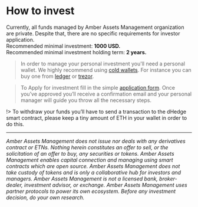 # How to invest

Currently, all funds managed by Amber Assets Management organization are private. Despite that, there are no specific requirements for investor application.  
Recommended minimal investment: **1000 USD.**  
Recommended minimal investment holding term: **2 years.**  

> In order to manage your personal investment you'll need a personal wallet. We highly recommend using [cold wallets](https://en.bitcoin.it/wiki/Hardware_wallet). For instance you can buy one from [ledger](https://www.ledger.com/) or [trezor](https://trezor.io/).

> To Apply for investment fill in the simple [application form](https://forms.gle/cXsz3or9TMEFesM79). Once you’ve approved you’ll receive a confirmation email and your personal manager will guide you throw all the necessary steps.

!> To withdraw your funds you’ll have to send a transaction to the dHedge smart contract, please keep a tiny amount of ETH in your wallet in order to do this.

---

*Amber Assets Management does not issue nor deals with any derivatives contract or ETNs. Nothing herein constitutes an offer to sell, or the solicitation of an offer to buy, any securities or tokens. Amber Assets Management enables capital connection and managing using smart contracts which are open source. Amber Assets Management does not take custody of tokens and is only a collaborative hub for investors and managers. Amber Assets Management is not a licensed bank, broker-dealer, investment advisor, or exchange. Amber Assets Management uses partner protocols to power its own ecosystem. Before any investment decision, do your own research.*